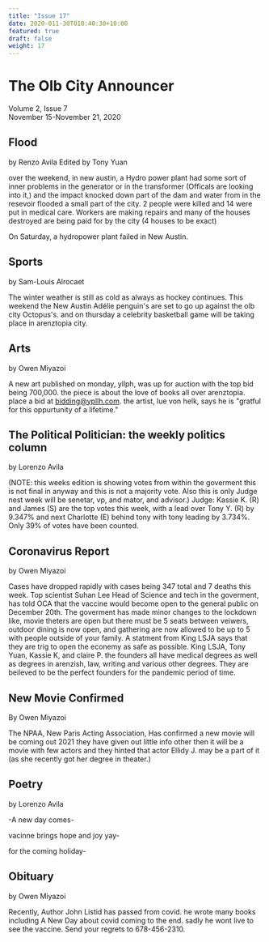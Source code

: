 ```yaml
---
title: "Issue 17"
date: 2020-011-30T010:40:30+10:00
featured: true
draft: false
weight: 17
---
```



# The Olb City Announcer
Volume 2, Issue 7     
November 15-November 21, 2020

## Flood
by Renzo Avila
Edited by Tony Yuan

over the weekend, in new austin, a Hydro power plant had some sort of inner problems in the generator or in the transformer (Officals are looking into it,) and the impact knocked down part of the dam and water from in the resevoir flooded a small part of the city. 2 people were killed and 14 were put in medical care. Workers are making repairs and many of the houses destroyed are being paid for by the city (4 houses to be exact)

On Saturday, a hydropower plant failed in New Austin. 

## Sports
by Sam-Louis Alrocaet

The winter weather is still as cold as always as hockey continues. This weekend the New Austin Adélie penguin's are set to go up against the olb city Octopus's. and on thursday a celebrity basketball game will be taking place in arenztopia city.


## Arts
by Owen Miyazoi

A new art published on monday, yllph, was up for auction with the top bid being 700,000. the piece is about the love of books all over arenztopia. place a bid at bidding@ypllh.com. the artist, lue von helk, says he is "gratful for this oppurtunity of a lifetime."

## The Political Politician: the weekly politics column
by Lorenzo Avila

(NOTE: this weeks edition is showing votes from within the goverment this is not final in anyway and this is not a majority vote. Also this is only Judge nest week will be senetar, vp, and mator, and advisor.)
Judge:
Kassie K. (R) and James (S) are the top votes this week, with a lead over Tony Y. (R) by 9.347% and next Charlotte (E) behind tony with tony leading by 3.734%. Only 39% of votes have been counted.

## Coronavirus Report
by Owen Miyazoi

Cases have dropped rapidly with cases being 347 total and 7 deaths this week. Top scientist  Suhan Lee Head of Science and tech in the goverment, has told OCA that the vaccine would become open to the general public on December 20th. The goverment has made minor changes to the lockdown like, movie theters are open but there must be 5 seats between veiwers, outdoor dining is now open, and gathering are now allowed to be up to 5 with people outside of your family. A statment from King LSJA says that they are trig to open the econemy as safe as possible. King LSJA, Tony Yuan, Kassie K, and claire P. the founders all have medical degrees as well as degrees in arenzish, law,  writing and various other degrees. They are beileved to be the perfect founders for the pandemic period of time.




## New Movie Confirmed
By Owen Miyazoi

The NPAA, New Paris Acting Association, Has confirmed a new movie will be coming out 2021 they have given out little info other then it will be a movie with few actors and they hinted that actor Ellidy J. may be a part of it (as she recently got her degree in theater.)

## Poetry
by Lorenzo Avila

-A new day comes-

vacinne brings hope and joy yay-

for the coming holiday-

## Obituary
by Owen Miyazoi

Recently, Author John Listid has passed from covid. he wrote many books including A New Day about covid coming to the end. sadly he wont live to see the vaccine. Send your regrets to 678-456-2310.


